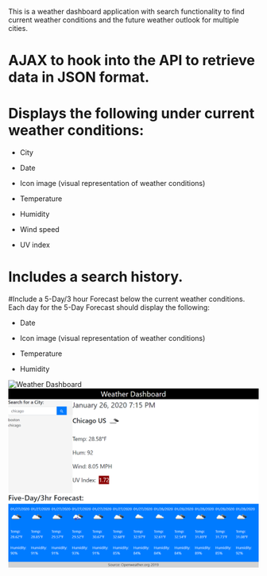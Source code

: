 This is a weather dashboard application with search functionality to find current weather conditions and the future weather outlook for multiple cities. 


# AJAX to hook into the API to retrieve data in JSON format.

# Displays the following under current weather conditions:

  * City

  * Date

  * Icon image (visual representation of weather conditions)

  * Temperature

  * Humidity

  * Wind speed

  * UV index

# Includes a search history.

#Include a 5-Day/3 hour Forecast below the current weather conditions. Each day for the 5-Day Forecast should display the following:

  * Date

  * Icon image (visual representation of weather conditions)

  * Temperature

  * Humidity


![Weather Dashboard](./assets/weather.1.png)
![Weather Dashboard](./assets/weather.2.png)



